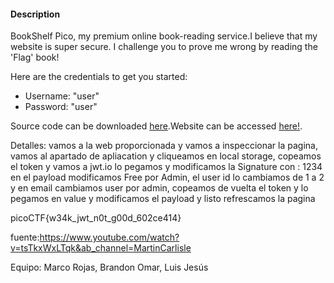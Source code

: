 

#### Description

BookShelf Pico, my premium online book-reading service.I believe that my website is super secure. I challenge you to prove me wrong by reading the 'Flag' book!

Here are the credentials to get you started:

- Username: "user"
- Password: "user"

Source code can be downloaded [here](https://artifacts.picoctf.net/c/478/bookshelf-pico.zip).Website can be accessed [here!](http://saturn.picoctf.net:51047/).



Detalles: vamos a la web proporcionada y vamos a inspeccionar la pagina, vamos al apartado de apliacation y cliqueamos en local storage, copeamos el token y vamos a jwt.io lo pegamos y modificamos la Signature con : 1234 
en el payload modificamos Free por Admin, el user id lo cambiamos de 1 a 2 y en email cambiamos user por admin, copeamos de vuelta el token y lo pegamos en value y modificamos el payload y listo refrescamos la pagina 

picoCTF{w34k_jwt_n0t_g00d_602ce414} 


fuente:https://www.youtube.com/watch?v=tsTkxWxLTqk&ab_channel=MartinCarlisle

Equipo: Marco Rojas, Brandon Omar, Luis Jesús 
